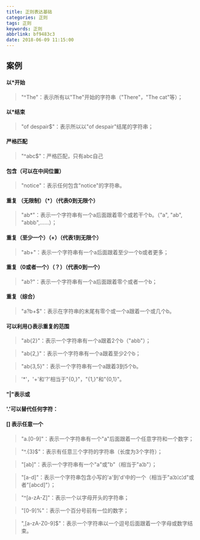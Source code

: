 ```yaml
---
title: 正则表达基础
categories: 正则
tags: 正则
keywords: 正则
abbrlink: bf9483c3
date: 2018-06-09 11:15:00
---
```


## 案例

#### 以*开始
> "^The"：表示所有以"The"开始的字符串（"There"，"The cat"等）；

#### 以*结束
> "of despair$"：表示所以以"of despair"结尾的字符串；

#### 严格匹配
> "^abc$"：严格匹配，只有abc自己

#### 包含（可以在中间位置）
> "notice"：表示任何包含"notice"的字符串。

#### 重复 （无限制）（*）（代表0到无限个）

> "ab*"：表示一个字符串有一个a后面跟着零个或若干个b。（"a", "ab", "abbb",……）；

####  重复（至少一个）（+）（代表1到无限个）

> "ab+"：表示一个字符串有一个a后面跟着至少一个b或者更多；

####  重复（0或者一个）（？）（代表0到一个）

> "ab?"：表示一个字符串有一个a后面跟着零个或者一个b；

#### 重复（综合）

> "a?b+$"：表示在字符串的末尾有零个或一个a跟着一个或几个b。

#### 可以利用{}表示重复的范围

> "ab{2}"：表示一个字符串有一个a跟着2个b（"abb"）；

> "ab{2,}"：表示一个字符串有一个a跟着至少2个b；

> "ab{3,5}"：表示一个字符串有一个a跟着3到5个b。

> '*'，'+'和'?'相当于"{0,}"，"{1,}"和"{0,1}"。

#### "|"表示或

#### '.'可以替代任何字符：

#### [] 表示任意一个

> "a.[0-9]"：表示一个字符串有一个"a"后面跟着一个任意字符和一个数字；

> "^.{3}$"：表示有任意三个字符的字符串（长度为3个字符）；

> "[ab]"：表示一个字符串有一个"a"或"b"（相当于"a¦b"）；

> "[a-d]"：表示一个字符串包含小写的'a'到'd'中的一个（相当于"a¦b¦c¦d"或者"[abcd]"）；

> "^[a-zA-Z]"：表示一个以字母开头的字符串；

> "[0-9]%"：表示一个百分号前有一位的数字；

> ",[a-zA-Z0-9]$"：表示一个字符串以一个逗号后面跟着一个字母或数字结束。